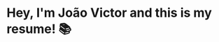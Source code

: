 # Hey, I'm João Victor and this is my resume! :books:

<!-- [See this content in portuguese](https://github.com/SamuelBFavarin/SamuelBFavarin/blob/master/README.md) | [See my english resume :page_facing_up:](https://docs.google.com/document/d/1Sk5FmRVJ_zdNIYH7NbtLa3vyvaOFEeQ6s2eA7tVut80/edit?usp=sharing)

I'm Samuel Favarin, I have a Bacharel Degree in Computer Science, and currently, I work as a Software Engineer at Conecta Nuvem. I started programming at 15 years old, and since then, I worked with many technologies for desktop, web, and mobile development. I worked with Delphi, C++, Java, Javascript (Jquery, Vue, Cordova, React Native), PHP, Python (Flask, Django, Matplotlib, Scikit-learn, Pandas), MySQL, Postgress, Google Datastore, BigQuery, Google Cloud.

Today, I'm focusing to improve my code quality skills, applying unit tests, code refactoring, and design partners.

## Social Media :raising_hand:

 - Follow me on [Linkedin](https://www.linkedin.com/in/samuelbratifavarin/) and let's talk!
 - This is my [Github](https://github.com/SamuelBFavarin) where I post my open source projects.
 - My e-mail is favarin.dev@gmail.com, feel free to send me a message.

## My job projects :wrench:

In my career, I have worked on several projects, among which I like to highlight:

### Pulses Project ([Link](https://www.pulses.com.br/produtos/plataforma-pulses))
Pulses is a web tool to monitor the climate and the engagement of employees in organizations. In this project, I was responsible for the  Pulses Performance application development, using Cordova, Vue.js, and PHP. The application was hybrid and could be used on Android, IOS, and Web.

### Projeto Conecta Suite ([Link](https://app.conectasuite.com/login))
Conecta Suite is a web application designed to empower GSuite administrators with tools that facilitate the management of their users' accounts. The project was developed using Vue.js on the Front-end, Python (Flask) on the Back-end, and is hosted on Google Cloud Platform, using technologies such as App Engine, DataStore, Firebase Host, Cloud Functions, BigQuery, and Cloud Tasks.

### Projeto Pulses People Analytics ([Link](https://siaiap32.univali.br/seer/index.php/acotb/article/view/16722/0))
Applying data mining and artificial intelligence, I answered questions and created models to predict questions such as, "Attributes that most impact employee engagement", "Attributes that most impact employees to be happy" , " Factors that impact employee turnover ". I used Python with the libraries, Matplotlib, Scikit-learn, Pandas, and Numpy. The project generated a publication on Computer on the Beach 2020.

## Open Source Projects (Highlights) :hammer:
### Presidentsum ([Link](https://presidentsum.com/))
Presidentsum is a tool that creates "Lorem Ipsum" with famous phrases from recent Brazilian and American presidents. It was developed with Vue.js.

### Gui Grafos ([Link](https://github.com/SamuelBFavarin/Grafos-GUI))
A web tool for education that provides a graphical interface to generate data structures in graphs and apply the classic algorithms. The project developed with Javascript.

### Face Detector ([Link](https://github.com/SamuelBFavarin/faceDetect))
Tool developed with Python and OpenCV to detect faces and apply fun filters in real-time.

See all Open Source Projects [here](https://github.com/SamuelBFavarin?tab=repositories)


## Achievements :trophy:

### TuApp 2015 finalist in Valparaíso, Chile
My team and I were finalists in the University Apps Tournament. We developed the MVP of an Android Application to help tourists find better sights, hotels, restaurants, and events.

### Paper in Computer on the Beach 2020
The project was developed jointly with Pulses and the University of the Itajaí Valley, to apply data mining and artificial intelligence techniques in the area of ​​people management. [Click here to view the paper](https://siaiap32.univali.br/seer/index.php/acotb/article/view/16722/0)

### Teacher of the course "Introduction to Python" and the course "Creating web applications with Flask".

The target audience was Computer Science, Internet Systems, and Computer Engineering students. The courses were hosted at UNIVALI in 2019.

### Talker in Conecta Talks
I did two internal talks at Conecta Nuvem, the first was "artificial intelligence and its applications" and the second "an introduction to programming logic".

## I recommend these books :book:

 - Clean Code, by Robert Cecil Martin;
 - Clean Architecture, by Robert Cecil Martin;
 - Learning Python Design Patterns, by Chetan Giridhar;
 - Classical Computer Science Problems in Python, by David Koper;
 - Data Science from Scratch, by Joel Grus;
 - Refactoring: Improving the Design of Existing Codes, by Martin Fowler. -->



<!--
**J040/J040** is a ✨ _special_ ✨ repository because its `README.md` (this file) appears on your GitHub profile.

Here are some ideas to get you started:

- 🔭 I’m currently working on ...
- 🌱 I’m currently learning ...
- 👯 I’m looking to collaborate on ...
- 🤔 I’m looking for help with ...
- 💬 Ask me about ...
- 📫 How to reach me: ...
- 😄 Pronouns: ...
- ⚡ Fun fact: ...
-->
